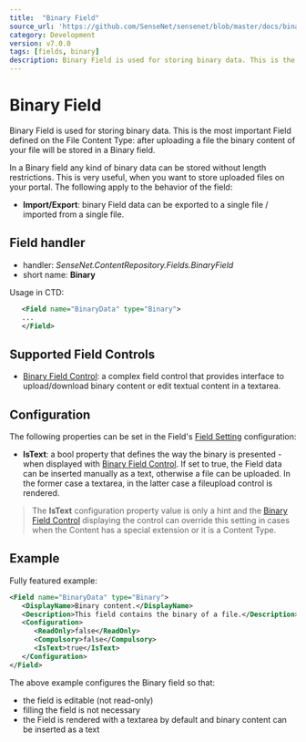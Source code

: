 ```yaml
---
title:  "Binary Field"
source_url: 'https://github.com/SenseNet/sensenet/blob/master/docs/binary-field.md'
category: Development
version: v7.0.0
tags: [fields, binary]
description: Binary Field is used for storing binary data. This is the most important Field defined on the File Content Type.
---
```


# Binary Field

Binary Field is used for storing binary data. This is the most important Field defined on the File Content Type: after uploading a file the binary content of your file will be stored in a Binary field.

In a Binary field any kind of binary data can be stored without length restrictions. This is very useful, when you want to store uploaded files on your portal. The following apply to the behavior of the field:

- **Import/Export**: binary Field data can be exported to a single file / imported from a single file.

## Field handler

- handler: *SenseNet.ContentRepository.Fields.BinaryField*
- short name: **Binary**

Usage in CTD:

```xml
   <Field name="BinaryData" type="Binary">
   ...
   </Field>
```

## Supported Field Controls

- [Binary Field Control](/docs/binary-fieldcontrol): a complex field control that provides interface to upload/download binary content or edit textual content in a textarea.

## Configuration

The following properties can be set in the Field's [Field Setting](/docs/field-setting) configuration:

- **IsText**: a bool property that defines the way the binary is presented - when displayed with [Binary Field Control](/docs/binary-fieldcontrol). If set to true, the Field data can be inserted manually as a text, otherwise a file can be uploaded. In the former case a textarea, in the latter case a fileupload control is rendered.

> The **IsText** configuration property value is only a hint and the [Binary Field Control](/docs/binary-fieldcontrol) displaying the control can override this setting in cases when the Content has a special extension or it is a Content Type.

## Example

Fully featured example:

```xml
<Field name="BinaryData" type="Binary">
   <DisplayName>Binary content.</DisplayName>
   <Description>This field contains the binary of a file.</Description>
   <Configuration>
      <ReadOnly>false</ReadOnly>
      <Compulsory>false</Compulsory>
      <IsText>true</IsText>
   </Configuration>
</Field>
```

The above example configures the Binary field so that:

- the field is editable (not read-only)
- filling the field is not necessary
- the Field is rendered with a textarea by default and binary content can be inserted as a text
